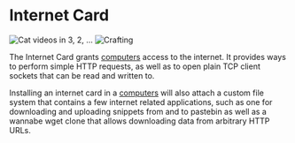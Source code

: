 # Internet Card

![Cat videos in 3, 2, ...](oredict:oc:internetCard)
![Crafting](img/internetcard.png)

The Internet Card grants [computers](../general/computer.md) access to the internet. It provides ways to perform simple HTTP requests, as well as to open plain TCP client sockets that can be read and written to.

Installing an internet card in a [computers](../general/computer.md) will also attach a custom file system that contains a few internet related applications, such as one for downloading and uploading snippets from and to pastebin as well as a wannabe wget clone that allows downloading data from arbitrary HTTP URLs.
